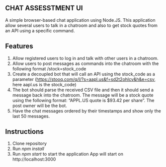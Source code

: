 CHAT ASSESSTMENT UI
----

A simple browser-based chat application using Node.JS.
This application allow several users to talk in a chatroom and also to get stock quotes
from an API using a specific command.


Features
---
1. Allow registered users to log in and talk with other users in a chatroom.
2. Allow users to post messages as commands into the chatroom with the following format
/stock=stock_code
3. Create a decoupled bot that will call an API using the stock_code as a parameter
(https://stooq.com/q/l/?s=aapl.us&f=sd2t2ohlcv&h&e=csv, here aapl.us is the
stock_code)
4. The bot should parse the received CSV file and then it should send a message back into
the chatroom. The message will be a stock quote using the following format: “APPL.US quote is $93.42 per share”. The post owner will be
the bot.
5. Have the chat messages ordered by their timestamps and show only the last 50
messages.

Instructions
---
1. Clone repository
2. Run *npm install* 
5. Run *npm start* to start the application
    App will start on http://localhost:3000 
